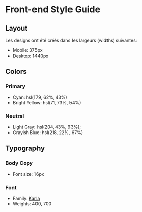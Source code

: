 # Front-end Style Guide

## Layout

Les designs ont été créés dans les largeurs (widths) suivantes:

- Mobile: 375px
- Desktop: 1440px

## Colors

### Primary

- Cyan: hsl(179, 62%, 43%)
- Bright Yellow: hsl(71, 73%, 54%)

### Neutral

- Light Gray: hsl(204, 43%, 93%);
- Grayish Blue: hsl(218, 22%, 67%)

## Typography

### Body Copy

- Font size: 16px

### Font

- Family: [Karla](https://fonts.google.com/specimen/Karla)
- Weights: 400, 700